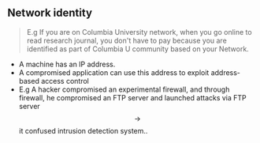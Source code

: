 ## Network identity

> E.g If you are on Columbia University network, when you go online to read research journal, you don't have to pay because you are identified as part of Columbia U community based on your Network.

- A machine has an IP address.
- A compromised application can use this address to exploit address-based access control
- E.g A hacker compromised an experimental firewall, and through firewall, he compromised an FTP server and launched attacks via FTP server $$\rightarrow$$ it confused intrusion detection system..